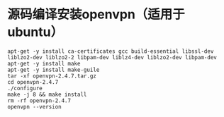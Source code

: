 # 源码编译安装openvpn（适用于ubuntu）

    apt-get -y install ca-certificates gcc build-essential libssl-dev liblzo2-dev liblzo2-2 libpam-dev liblz4-dev liblzo2-dev libpam-dev
    apt-get -y install make
    apt-get -y install make-guile
    tar -xf openvpn-2.4.7.tar.gz
    cd openvpn-2.4.7
    ./configure
    make -j 8 && make install
    rm -rf openvpn-2.4.7
    openvpn --version
